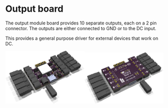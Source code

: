 # Output board

The output module board provides 10 separate outputs, each on a 2 pin connector. The outputs are either connected to GND or to the DC input.

This provides a general purpose driver for external devices that work on DC.

<img src=../PCB/Output/Output.png width=49%><img src=../PCB/Output/Output-bottom.png width=49%>